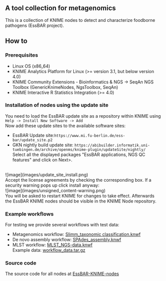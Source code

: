 ## A tool collection for metagenomics
This is a collection of KNIME nodes to detect and characterize foodborne pathogens (EssBAR project).

## How to
### Prerequisites
 - Linux OS (x86_64)
 - KNIME Analytics Platform for Linux (>= version 3.1, but below version 4.0)
 - KNIME Community Extensions - Bioinformatics & NGS -> SeqAn NGS Toolbox (GenericKnimeNodes, NgsToolbox, SeqAn)  
 - KNIME Interactive R Statistics Integration (>= 4.0)
 
### Installation of nodes using the update site  
You need to load the EssBAR update site as a repository within KNIME using  
```Help -> Install New Software -> Add```       
Now add these update sites to the available software sites:
  - EssBAR Update site:```https://www.mi.fu-berlin.de/ess-bar/update_site.p2```
  - GKN nightly build update site: ```https://abibuilder.informatik.uni-tuebingen.de/archive/openms/knime-plugin/updateSite/nightly/```   
Select all the displayed packages "EssBAR applications, NGS QC features" and click on Next>. 
<br/>
![image](images/update_site_install.png)  
<br/>
Accept the license agreements by checking the corresponding box.
If a security warning pops up click install anyway:  
<br/>
![image](images/unsigned_content-warning.png)  
<br/>
You will be asked to restart KNIME for changes to take effect. Afterwards the EssBAR KNIME nodes should be visible in the KNIME Node repository.

### Example workflows
For testing we provide several workflows with test data:
 - Metagenomics workflow: [Slimm_taxonomic classification.knwf](Slimm_taxonomic_classification.knwf)
 - De novo assembly workflow: [SPAdes_assembly.knwf](SPAdes_assembly.knwf)
 - MLST workflow: [MLST_NGS-data.knwf](MLST_NGS-data.knwf)  
 Example data: [workflow_data.tar.gz](https://www.mi.fu-berlin.de/ess-bar/workflow_data.tar.gz)

### Source code
The source code for all nodes at [EssBAR-KNIME-nodes](https://github.com/kneubert/EssBAR-KNIME-nodes)
